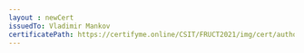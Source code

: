 ```yaml
--- 
layout : newCert 
issuedTo: Vladimir Mankov 
certificatePath: https://certifyme.online/CSIT/FRUCT2021/img/cert/author/VladimirMankov_9f2c1.png
--- 
```

